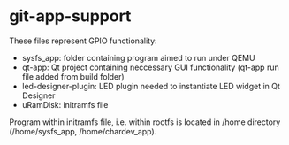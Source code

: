 # git-app-support

These files represent GPIO functionality:
- sysfs_app: folder containing program aimed to run under QEMU
- qt-app: Qt project containing neccessary GUI functionality (qt-app run file added from build folder)
- led-designer-plugin: LED plugin needed to instantiate LED widget in Qt Designer
- uRamDisk: initramfs file

Program within initramfs file, i.e. within rootfs is located in /home directory (/home/sysfs_app, /home/chardev_app).
